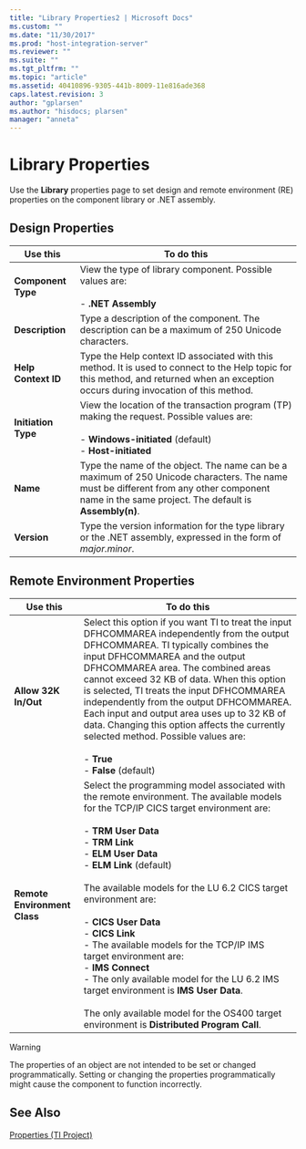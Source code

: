```yaml
---
title: "Library Properties2 | Microsoft Docs"
ms.custom: ""
ms.date: "11/30/2017"
ms.prod: "host-integration-server"
ms.reviewer: ""
ms.suite: ""
ms.tgt_pltfrm: ""
ms.topic: "article"
ms.assetid: 40410896-9305-441b-8009-11e816ade368
caps.latest.revision: 3
author: "gplarsen"
ms.author: "hisdocs; plarsen"
manager: "anneta"
---
```

# Library Properties
Use the **Library** properties page to set design and remote environment (RE) properties on the component library or .NET assembly.  
  
## Design Properties  
  
|Use this|To do this|  
|--------------|----------------|  
|**Component Type**|View the type of library component. Possible values are:<br /><br /> -   **.NET Assembly**|  
|**Description**|Type a description of the component. The description can be a maximum of 250 Unicode characters.|  
|**Help Context ID**|Type the Help context ID associated with this method. It is used to connect to the Help topic for this method, and returned when an exception occurs during invocation of this method.|  
|**Initiation Type**|View the location of the transaction program (TP) making the request. Possible values are:<br /><br /> -   **Windows-initiated** (default)<br />-   **Host-initiated**|  
|**Name**|Type the name of the object. The name can be a maximum of 250 Unicode characters. The name must be different from any other component name in the same project. The default is **Assembly(n)**.|  
|**Version**|Type the version information for the type library or the .NET assembly, expressed in the form of *major.minor*.|  
  
## Remote Environment Properties  
  
|Use this|To do this|  
|--------------|----------------|  
|**Allow 32K In/Out**|Select this option if you want TI to treat the input DFHCOMMAREA independently from the output DFHCOMMAREA. TI typically combines the input DFHCOMMAREA and the output DFHCOMMAREA area. The combined areas cannot exceed 32 KB of data. When this option is selected, TI treats the input DFHCOMMAREA independently from the output DFHCOMMAREA. Each input and output area uses up to 32 KB of data. Changing this option affects the currently selected method. Possible values are:<br /><br /> -   **True**<br />-   **False** (default)|  
|**Remote Environment Class**|Select the programming model associated with the remote environment. The available models for the TCP/IP CICS target environment are:<br /><br /> -   **TRM User Data**<br />-   **TRM Link**<br />-   **ELM User Data**<br />-   **ELM Link** (default)<br /><br /> The available models for the LU 6.2 CICS target environment are:<br /><br /> -   **CICS User Data**<br />-   **CICS Link**<br />-   The available models for the TCP/IP IMS target environment are:<br />-   **IMS Connect**<br />-   The only available model for the LU 6.2 IMS target environment is **IMS User Data**.<br /><br /> The only available model for the OS400 target environment is **Distributed Program Call**.|  
  
> [!WARNING]
>  The properties of an object are not intended to be set or changed programmatically. Setting or changing the properties programmatically might cause the component to function incorrectly.  
  
## See Also  
 [Properties (TI Project)](../core/properties-ti-project-2.md)